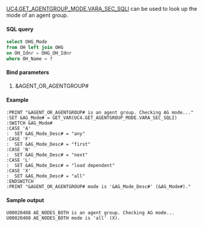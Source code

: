 [UC4.GET_AGENTGROUP_MODE.VARA_SEC_SQLI](https://github.com/michael-lowry/automation_engine/blob/master/UC4.GET_AGENTGROUP_MODE.VARA_SEC_SQLI.xml) can be used to look up the mode of an agent group.

#### SQL query ####
```sql
select OHG_Mode
from OH left join OHG
on OH_Idnr = OHG_OH_Idnr
where OH_Name = ?
```

#### Bind parameters ####
1. &AGENT_OR_AGENTGROUP#

#### Example ####
~~~~
:PRINT "&AGENT_OR_AGENTGROUP# is an agent group. Checking AG mode..."
:SET &AG_Mode# = GET_VAR(UC4.GET_AGENTGROUP_MODE.VARA_SEC_SQLI)
:SWITCH &AG_Mode#
:CASE 'A'
:  SET &AG_Mode_Desc# = "any"
:CASE 'F'
:  SET &AG_Mode_Desc# = "first"
:CASE 'N'
:  SET &AG_Mode_Desc# = "next"
:CASE 'L'
:  SET &AG_Mode_Desc# = "load dependent"
:CASE 'X'
:  SET &AG_Mode_Desc# = "all"
:ENDSWITCH
:PRINT "&AGENT_OR_AGENTGROUP# mode is '&AG_Mode_Desc#' (&AG_Mode#)."
~~~~

#### Sample output ####
~~~~
U00020408 AE_NODES_BOTH is an agent group. Checking AG mode...
U00020408 AE_NODES_BOTH mode is 'all' (X).
~~~~
